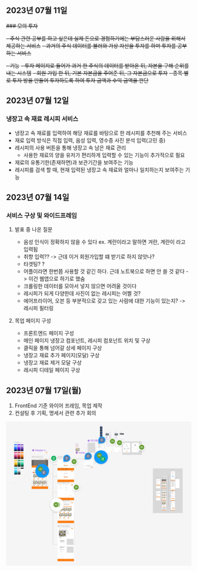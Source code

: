 ## 2023년 07월 11일

~~### 모의 투자~~

~~- 주식 관련 공부를 하고 싶은데 실제 돈으로 경험하기에는 부담스러운 사람을 위해서 제공하는 서비스~~
~~- 과거의 주식 데이터를 불러와 가상 자산을 투자를 하며 투자를 공부하는 서비스~~

~~- 기능~~
    ~~- 투자 페이지로 들어가 과거 한 주식의 데이터를 받아온 뒤, 자본을 구해 순위를 내는 시스템~~
    ~~- 회원 가입 한 뒤, 기본 자본금을 주어준 뒤, 그 자본금으로 투자~~
    ~~- 종목 별로 투자 방을 만들어 투자하도록 하여 투자 금액과 수익 금액을 판단~~

## 2023년 07월 12일

### 냉장고 속 재료 레시피 서비스
- 냉장고 속 재료를 입력하여 해당 재료를 바탕으로 한 레시피를 추천해 주는 서비스
- 재료 입력 방식은 직접 입력, 음성 입력, 영수증 사진 분석 입력(고민 중)
- 레시피의 사용 버튼을 통해 냉장고 속 남은 재료 관리
    - 사용한 재료의 양을 유저가 편리하게 입력할 수 있는 기능이 추가적으로 필요
- 재료의 유통기한(존재하면)과 보관기간을 보여주는 기능
- 레시피를 검색 할 때, 현재 입력된 냉장고 속 재료와 얼마나 일치하는지 보여주는 기능

## 2023년 07월 14일

### 서비스 구상 및 와이드프레임
1. 발표 중 나온 질문
    - 음성 인식이 정확하지 않을 수 있다 ex. 계란이라고 말하면 겨란, 계란이 라고 입력됨
    - 취향 입력?? -> 근데 이거 회원가입할 떄 받기로 하지 않앗나?
    - 타겟팅? ?
    - 어플이라면 한번쯤 사용할 것 같긴 하다. 근데 노트북으로 하면 안 쓸 것 같다 -> 이건 웹앱으로 하기로 했숨
    - 크롤링한 데이터를 모아서 넣지 않으면 어려울 것이다
    - 레시피가 되게 다양한데 사진이 없는 레시피는 어쩔 것?
    - 에어프라이어, 오븐 등 부분적으로 갖고 있는 사람에 대한 기능이 있는지? -> 레시피 필터링

2. 목업 페이지 구성
    - 프론트엔드 페이지 구성
    - 메인 페이지 냉장고 컴포넌트, 레시피 컴포넌트 위치 및 구상
    - 클릭을 통해 넘어갈 상세 페이지 구상
    - 냉장고 재료 추가 페이지(모달) 구상
    - 냉장고 재료 제거 모달 구상
    - 레시피 디테일 페이지 구상

## 2023년 07월 17일(월)

1. FrontEnd 기준 와이어 프레임, 목업 제작
2. 컨설팅 후 기획, 명세서 관련 추가 회의

![figmaImg](./img/figma.PNG)
